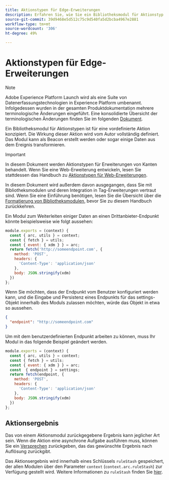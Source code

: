 ```yaml
---
title: Aktionstypen für Edge-Erweiterungen
description: Erfahren Sie, wie Sie ein Bibliotheksmodul für Aktionstyp für eine Tag-Erweiterung in einer Edge-Eigenschaft definieren.
source-git-commit: 39d9468e5d512c75c9d540fa5d2bcba4967e2881
workflow-type: tm+mt
source-wordcount: '306'
ht-degree: 49%

---
```


# Aktionstypen für Edge-Erweiterungen

>[!NOTE]
>
>Adobe Experience Platform Launch wird als eine Suite von Datenerfassungstechnologien in Experience Platform umbenannt. Infolgedessen wurden in der gesamten Produktdokumentation mehrere terminologische Änderungen eingeführt. Eine konsolidierte Übersicht der terminologischen Änderungen finden Sie im folgenden [Dokument](../../term-updates.md).

Ein Bibliotheksmodul für Aktionstypen ist für eine vordefinierte Aktion konzipiert. Die Wirkung dieser Aktion wird vom Autor vollständig definiert. Das Modul kann als Beacon erstellt werden oder sogar einige Daten aus dem Ereignis transformieren.

>[!IMPORTANT]
>
>In diesem Dokument werden Aktionstypen für Erweiterungen von Kanten behandelt. Wenn Sie eine Web-Erweiterung entwickeln, lesen Sie stattdessen das Handbuch zu [Aktionstypen für Web-Erweiterungen](../web/action-types.md).
>
>In diesem Dokument wird außerdem davon ausgegangen, dass Sie mit Bibliotheksmodulen und deren Integration in Tag-Erweiterungen vertraut sind. Wenn Sie eine Einführung benötigen, lesen Sie die Übersicht über die [Formatierung von Bibliotheksmodulen](./format.md), bevor Sie zu diesem Handbuch zurückkehren.

Ein Modul zum Weiterleiten einiger Daten an einen Drittanbieter-Endpunkt könnte beispielsweise wie folgt aussehen:

```js
module.exports = (context) {
  const { arc, utils } = context;
  const { fetch } = utils;
  const { event: { xdm } } = arc;
  return fetch('http://someendpoint.com', {
    method: 'POST',
    headers: {
      'Content-Type': 'application/json'
    },
    body: JSON.stringify(xdm)
  })
};
```

Wenn Sie möchten, dass der Endpunkt vom Benutzer konfiguriert werden kann, und die Eingabe und Persistenz eines Endpunkts für das settings-Objekt innerhalb des Moduls zulassen möchten, würde das Objekt in etwa so aussehen.

```json
{
  "endpoint": "http://someendpoint.com"
}
```

Um mit dem benutzerdefinierten Endpunkt arbeiten zu können, muss Ihr Modul in das folgende Beispiel geändert werden.

```js
module.exports = (context) {
  const { arc, utils } = context;
  const { fetch } = utils;
  const { event: { xdm } } = arc;
  const  { endpoint } = settings;
  return fetch(endpoint, {
    method: 'POST',
    headers: {
      'Content-Type': 'application/json'
    },
    body: JSON.stringify(xdm)
  })
};
```

## Aktionsergebnis

Das von einem Aktionsmodul zurückgegebene Ergebnis kann jeglicher Art sein. Wenn die Aktion eine asynchrone Aufgabe ausführen muss, können Sie ein [Versprechen](https://developer.mozilla.org/de-DE/docs/Web/JavaScript/Reference/Global_Objects/Promise) zurückgeben, das das gewünschte Ergebnis nach Auflösung zurückgibt.

Das Aktionsergebnis wird innerhalb eines Schlüssels `ruleStash` gespeichert, der allen Modulen über den Parameter `context` (`context.arc.ruleStash`) zur Verfügung gestellt wird. Weitere Informationen zu `ruleStash` finden Sie [hier](./context.md#rulestash).
